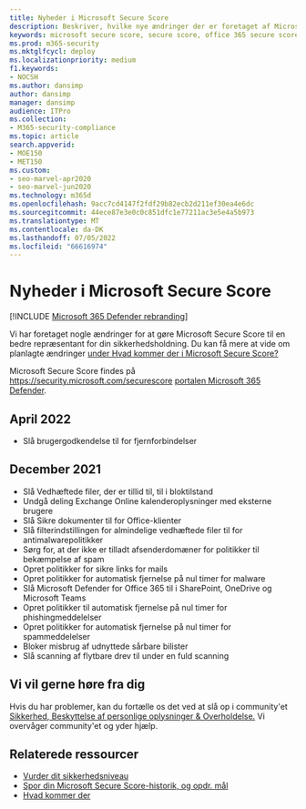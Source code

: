 ```yaml
---
title: Nyheder i Microsoft Secure Score
description: Beskriver, hvilke nye ændringer der er foretaget af Microsoft Secure Score på Microsoft 365 Defender-portalen.
keywords: microsoft secure score, secure score, office 365 secure score, microsoft security score, Microsoft 365 Defender portal
ms.prod: m365-security
ms.mktglfcycl: deploy
ms.localizationpriority: medium
f1.keywords:
- NOCSH
ms.author: dansimp
author: dansimp
manager: dansimp
audience: ITPro
ms.collection:
- M365-security-compliance
ms.topic: article
search.appverid:
- MOE150
- MET150
ms.custom:
- seo-marvel-apr2020
- seo-marvel-jun2020
ms.technology: m365d
ms.openlocfilehash: 9acc7cd4147f2fdf29b82ecb2d211ef30ea4e6dc
ms.sourcegitcommit: 44ece87e3e0c0c851dfc1e77211ac3e5e4a5b973
ms.translationtype: MT
ms.contentlocale: da-DK
ms.lasthandoff: 07/05/2022
ms.locfileid: "66616974"
---
```

# <a name="whats-new-in-microsoft-secure-score"></a>Nyheder i Microsoft Secure Score

[!INCLUDE [Microsoft 365 Defender rebranding](../includes/microsoft-defender.md)]

Vi har foretaget nogle ændringer for at gøre Microsoft Secure Score til en bedre repræsentant for din sikkerhedsholdning. Du kan få mere at vide om planlagte ændringer [under Hvad kommer der i Microsoft Secure Score?](microsoft-secure-score-whats-coming.md)

Microsoft Secure Score findes på https://security.microsoft.com/securescore [portalen Microsoft 365 Defender](microsoft-365-defender-portal.md).

## <a name="april-2022"></a>April 2022

- Slå brugergodkendelse til for fjernforbindelser

## <a name="december-2021"></a>December 2021

- Slå Vedhæftede filer, der er tillid til, til i bloktilstand
- Undgå deling Exchange Online kalenderoplysninger med eksterne brugere
- Slå Sikre dokumenter til for Office-klienter
- Slå filterindstillingen for almindelige vedhæftede filer til for antimalwarepolitikker
- Sørg for, at der ikke er tilladt afsenderdomæner for politikker til bekæmpelse af spam
- Opret politikker for sikre links for mails
- Opret politikker for automatisk fjernelse på nul timer for malware
- Slå Microsoft Defender for Office 365 til i SharePoint, OneDrive og Microsoft Teams
- Opret politikker til automatisk fjernelse på nul timer for phishingmeddelelser
- Opret politikker for automatisk fjernelse på nul timer for spammeddelelser
- Bloker misbrug af udnyttede sårbare bilister
- Slå scanning af flytbare drev til under en fuld scanning

## <a name="we-want-to-hear-from-you"></a>Vi vil gerne høre fra dig

Hvis du har problemer, kan du fortælle os det ved at slå op i community'et [Sikkerhed, Beskyttelse af personlige oplysninger & Overholdelse.](https://techcommunity.microsoft.com/t5/Security-Privacy-Compliance/bd-p/security_privacy) Vi overvåger community'et og yder hjælp.

## <a name="related-resources"></a>Relaterede ressourcer

- [Vurder dit sikkerhedsniveau](microsoft-secure-score-improvement-actions.md)
- [Spor din Microsoft Secure Score-historik, og opdr. mål](microsoft-secure-score-history-metrics-trends.md)
- [Hvad kommer der](microsoft-secure-score-whats-coming.md)
